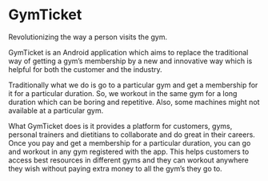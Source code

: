 # GymTicket
Revolutionizing the way a person visits the gym.

GymTicket is an Android application which aims to replace the traditional way of getting a gym’s membership by a new and innovative way which is helpful for both the customer and the industry.

Traditionally what we do is go to a particular gym and get a membership for it for a particular duration. So, we workout in the same gym for a long duration which
can be boring and repetitive. Also, some machines might not available at a particular gym.

What GymTicket does is it provides a platform for customers, gyms, personal trainers and dietitians to collaborate and do great in their careers.
Once you pay and get a membership for a particular duration, you can go and workout in any gym registered with the app. This helps customers to access best resources in different gyms  and they can workout anywhere they wish without paying extra money to all the gym’s they go to.
